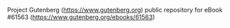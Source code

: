 Project Gutenberg (https://www.gutenberg.org) public repository for eBook #61563 (https://www.gutenberg.org/ebooks/61563)
